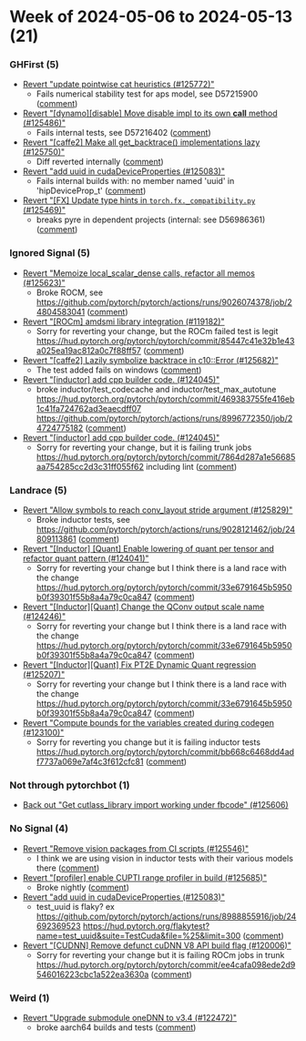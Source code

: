 # Week of 2024-05-06 to 2024-05-13 (21)

### GHFirst (5)

- [Revert "update pointwise cat heuristics (#125772)"](https://github.com/pytorch/pytorch/commit/d49abf039aa96765ed0a83df7d83aff65fea603a)
  - Fails numerical stability test for aps model, see D57215900 ([comment](https://github.com/pytorch/pytorch/pull/125772#issuecomment-2105932504))
- [Revert "[dynamo][disable] Move disable impl to its own __call__ method (#125486)"](https://github.com/pytorch/pytorch/commit/d5470749bca52a82cb0588e65b4bc9d203e06e57)
  - Fails internal tests, see D57216402 ([comment](https://github.com/pytorch/pytorch/pull/125486#issuecomment-2105925702))
- [Revert "[caffe2] Make all get_backtrace() implementations lazy (#125750)"](https://github.com/pytorch/pytorch/commit/ee804d256b93a60f6dc13aef95c787aa504da8d6)
  - Diff reverted internally ([comment](https://github.com/pytorch/pytorch/pull/125750#issuecomment-2105285301))
- [Revert "add uuid in cudaDeviceProperties (#125083)"](https://github.com/pytorch/pytorch/commit/6fd745255ee8326936d896e814d3bb4a6a779910)
  - Fails internal builds with: no member named 'uuid' in 'hipDeviceProp_t' ([comment](https://github.com/pytorch/pytorch/pull/125083#issuecomment-2103315320))
- [Revert "[FX] Update type hints in `torch.fx._compatibility.py` (#125469)"](https://github.com/pytorch/pytorch/commit/7ffa5558ee1f9eaded8a04dcbd32634762c3fa67)
  - breaks pyre in dependent projects (internal: see D56986361) ([comment](https://github.com/pytorch/pytorch/pull/125469#issuecomment-2096665396))

### Ignored Signal (5)

- [Revert "Memoize local_scalar_dense calls, refactor all memos (#125623)"](https://github.com/pytorch/pytorch/commit/c6e5d0d2e61f179102edc9f3e480cfc1859b9ce0)
  - Broke ROCM, see https://github.com/pytorch/pytorch/actions/runs/9026074378/job/24804583041 ([comment](https://github.com/pytorch/pytorch/pull/125623#issuecomment-2105444091))
- [Revert "[ROCm] amdsmi library integration (#119182)"](https://github.com/pytorch/pytorch/commit/0d4fdb0bb7b9a39724610511079b487e50ce2cc6)
  - Sorry for reverting your change, but the ROCm failed test is legit https://hud.pytorch.org/pytorch/pytorch/commit/85447c41e32b1e43a025ea19ac812a0c7f88ff57 ([comment](https://github.com/pytorch/pytorch/pull/119182#issuecomment-2103433197))
- [Revert "[caffe2] Lazily symbolize backtrace in c10::Error (#125682)"](https://github.com/pytorch/pytorch/commit/e457fdcd81c63ce07bbdcfdb65206b9326d52888)
  - The test added fails on windows ([comment](https://github.com/pytorch/pytorch/pull/125682#issuecomment-2101477132))
- [Revert "[inductor] add cpp builder code. (#124045)"](https://github.com/pytorch/pytorch/commit/2e237fcd70681481616bcb6ccf1ef423c81f3299)
  - broke inductor/test_codecache and inductor/test_max_autotune https://hud.pytorch.org/pytorch/pytorch/commit/469383755fe416eb1c41fa724762ad3eaecdff07 https://github.com/pytorch/pytorch/actions/runs/8996772350/job/24724775182 ([comment](https://github.com/pytorch/pytorch/pull/124045#issuecomment-2100851419))
- [Revert "[inductor] add cpp builder code. (#124045)"](https://github.com/pytorch/pytorch/commit/2f79a1832421c9310ad686d91fdc11830e574008)
  - Sorry for reverting your change, but it is failing trunk jobs https://hud.pytorch.org/pytorch/pytorch/commit/7864d287a1e56685aa754285cc2d3c31ff055f62 including lint ([comment](https://github.com/pytorch/pytorch/pull/124045#issuecomment-2099306071))

### Landrace (5)

- [Revert "Allow symbols to reach conv_layout stride argument (#125829)"](https://github.com/pytorch/pytorch/commit/7e92a2c1c9c2b85479d08608b8662dcb0499790e)
  - Broke inductor tests, see https://github.com/pytorch/pytorch/actions/runs/9028121462/job/24809113861 ([comment](https://github.com/pytorch/pytorch/pull/125829#issuecomment-2105545503))
- [Revert "[Inductor] [Quant] Enable lowering of quant per tensor and refactor quant pattern (#124041)"](https://github.com/pytorch/pytorch/commit/ea3f625e32f751196b64fb32b01857abc8f76113)
  - Sorry for reverting your change but I think there is a land race with the change https://hud.pytorch.org/pytorch/pytorch/commit/33e6791645b5950b0f39301f55b8a4a79c0ca847 ([comment](https://github.com/pytorch/pytorch/pull/124041#issuecomment-2101766558))
- [Revert "[Inductor][Quant] Change the QConv output scale name (#124246)"](https://github.com/pytorch/pytorch/commit/ca579c177baf3db141102d4e3c60e8161ba0b0a0)
  - Sorry for reverting your change but I think there is a land race with the change https://hud.pytorch.org/pytorch/pytorch/commit/33e6791645b5950b0f39301f55b8a4a79c0ca847 ([comment](https://github.com/pytorch/pytorch/pull/124041#issuecomment-2101766558))
- [Revert "[Inductor][Quant] Fix PT2E Dynamic Quant regression (#125207)"](https://github.com/pytorch/pytorch/commit/97509c8eb2aef89c8bf8429018aa6ce4a8269fde)
  - Sorry for reverting your change but I think there is a land race with the change https://hud.pytorch.org/pytorch/pytorch/commit/33e6791645b5950b0f39301f55b8a4a79c0ca847 ([comment](https://github.com/pytorch/pytorch/pull/124041#issuecomment-2101766558))
- [Revert "Compute bounds for the variables created during codegen (#123100)"](https://github.com/pytorch/pytorch/commit/2a42c4079158ac7ed56f30c02e205813d0b0f87b)
  - Sorry for reverting you change but it is failing inductor tests https://hud.pytorch.org/pytorch/pytorch/commit/bb668c6468dd4adf7737a069e7af4c3f612cfc81 ([comment](https://github.com/pytorch/pytorch/pull/123100#issuecomment-2096837821))

### Not through pytorchbot (1)

- [Back out "Get cutlass_library import working under fbcode" (#125606)](https://github.com/pytorch/pytorch/commit/7863e046151a3ac556b2b70e00e16e4e07c7a1e1)

### No Signal (4)

- [Revert "Remove vision packages from CI scripts (#125546)"](https://github.com/pytorch/pytorch/commit/4dad9888221ce38700fe56a7d6faca5b51ad4ae4)
  - I think we are using vision in inductor tests with their various models there ([comment](https://github.com/pytorch/pytorch/pull/125546#issuecomment-2105174723))
- [Revert "[profiler] enable CUPTI range profiler in build (#125685)"](https://github.com/pytorch/pytorch/commit/8fb3ff2a4e580982a061ea355413f6e6bc7d7105)
  - Broke nightly ([comment](https://github.com/pytorch/pytorch/pull/125685#issuecomment-2103093237))
- [Revert "add uuid in cudaDeviceProperties (#125083)"](https://github.com/pytorch/pytorch/commit/5fd0b6e5f7e06c798b7c2572e5d731bd085d4678)
  - test_uuid is flaky? ex https://github.com/pytorch/pytorch/actions/runs/8988855916/job/24692369523 https://hud.pytorch.org/flakytest?name=test_uuid&suite=TestCuda&file=%25&limit=300 ([comment](https://github.com/pytorch/pytorch/pull/125083#issuecomment-2099029993))
- [Revert "[CUDNN] Remove defunct cuDNN V8 API build flag (#120006)"](https://github.com/pytorch/pytorch/commit/1b396d69cbd90b7a6b8f0025531124fdf8be7dd1)
  - Sorry for reverting your change but it is failing ROCm jobs in trunk https://hud.pytorch.org/pytorch/pytorch/commit/ee4cafa098ede2d9546016223cbc1a522ea3630a ([comment](https://github.com/pytorch/pytorch/pull/120006#issuecomment-2098849813))

### Weird (1)

- [Revert "Upgrade submodule oneDNN to v3.4 (#122472)"](https://github.com/pytorch/pytorch/commit/ee0c47349ca9bd58fdf4b2e533d950852579dada)
  - broke aarch64 builds and tests ([comment](https://github.com/pytorch/pytorch/pull/122472#issuecomment-2096750000))

